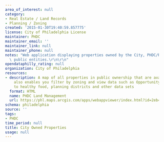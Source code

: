 ```yaml
---
area_of_interest: null
category: 
- Real Estate / Land Records
- Planning / Zoning
created: '2015-01-30T19:40:59.857775'
license: City of Philadelphia License
maintainer: PHDC
maintainer_email: ''
maintainer_link: null
maintainer_phone: null
notes: "Web application displaying properties owned by the City, PHDC/RDA or other\
  \ public entities.\r\n\r\n"
opendataphilly_rating: null
organization: City of Philadelphia
resources:
- description: A map of all properties in public ownership that are available. It
    also enables you filter by zoning and view data such as Opportunity Zones, access
    to healthy food, planning districts and other data sets
  format: HTML
  name: PHDC Land Management
  url: https://phl.maps.arcgis.com/apps/webappviewer/index.html?id=2eb44decb9464cb79f2132d1c5883674
schema: philadelphia
source: ''
tags:
- PHDC
time_period: null
title: City Owned Properties
usage: null
---
```

